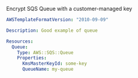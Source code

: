 
Encrypt SQS Queue with a customer-managed key

```yaml
AWSTemplateFormatVersion: "2010-09-09"

Description: Good example of queue

Resources:
  Queue:
    Type: AWS::SQS::Queue
    Properties:
      KmsMasterKeyId: some-key
      QueueName: my-queue
```


